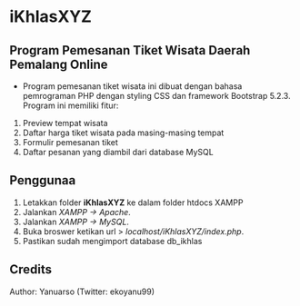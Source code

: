 # iKhlasXYZ
## Program Pemesanan Tiket Wisata Daerah Pemalang Online

- Program pemesanan tiket wisata ini dibuat dengan bahasa pemrograman PHP dengan styling CSS dan framework Bootstrap 5.2.3. Program ini memiliki fitur:

1. Preview tempat wisata 
2. Daftar harga tiket wisata pada masing-masing tempat
3. Formulir pemesanan tiket
4. Daftar pesanan yang diambil dari database MySQL

## Penggunaa
1. Letakkan folder **iKhlasXYZ** ke dalam folder htdocs XAMPP
2. Jalankan _XAMPP -> Apache_.
3. Jalankan _XAMPP -> MySQL_.
4. Buka broswer ketikan url > _localhost/iKhlasXYZ/index.php_.
5. Pastikan sudah mengimport database db_ikhlas

## Credits

Author: Yanuarso (Twitter: ekoyanu99)